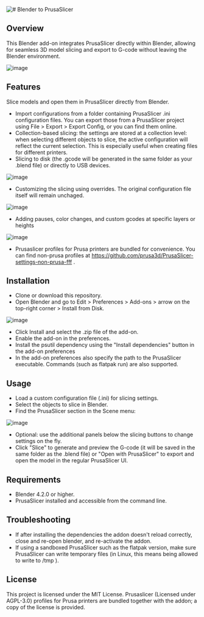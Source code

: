 ![# Blender to PrusaSlicer](https://github.com/user-attachments/assets/59c3e7e9-7e8f-43e1-bb5f-c6b15e35df5e)

## Overview
This Blender add-on integrates PrusaSlicer directly within Blender, allowing for seamless 3D model slicing and export to G-code without leaving the Blender environment.

![image](https://github.com/user-attachments/assets/8269545b-3449-4700-8057-9de52e4281b0)

## Features
Slice models and open them in PrusaSlicer directly from Blender.

- Import configurations from a folder containing PrusaSlicer .ini configuration files. You can export those from a PrusaSlicer project using File > Export > Export Config, or you can find them online.
- Collection-based slicing: the settings are stored at a collection level: when selecting different objects to slice, the active configuration will reflect the current selection. This is especially useful when creating files for different printers.
- Slicing to disk (the .gcode will be generated in the same folder as your .blend file) or directly to USB devices.

![image](https://github.com/user-attachments/assets/a70932a4-0df0-46ef-81aa-1e9a0b64b0ee)

- Customizing the slicing using overrides. The original configuration file itself will remain unchaged.

![image](https://github.com/user-attachments/assets/64d968d1-f4fa-4932-9027-eb2fb872ccac)

- Adding pauses, color changes, and custom gcodes at specific layers or heights

![image](https://github.com/user-attachments/assets/e5cbe15f-3257-46dc-b57b-3b269e8c08a4)

- Prusaslicer profiles for Prusa printers are bundled for convenience. You can find non-prusa profiles at https://github.com/prusa3d/PrusaSlicer-settings-non-prusa-fff .

## Installation
- Clone or download this repository.
- Open Blender and go to Edit > Preferences > Add-ons > arrow on the top-right corner > Install from Disk.

![image](https://github.com/user-attachments/assets/cc34cb88-59cb-40fb-91ea-fb14242db1f2)

- Click Install and select the .zip file of the add-on.
- Enable the add-on in the preferences.
- Install the psutil dependency using the "Install dependencies" button in the add-on preferences
- In the add-on preferences also specify the path to the PrusaSlicer executable. Commands (such as flatpak run) are also supported.

## Usage
- Load a custom configuration file (.ini) for slicing settings. 
- Select the objects to slice in Blender.
- Find the PrusaSlicer section in the Scene menu:

![image](https://github.com/user-attachments/assets/9b2c9180-a9db-4675-b65f-aed40a3c1958)
- Optional: use the additional panels below the slicing buttons to change settings on the fly.
- Click "Slice" to generate and preview the G-code (it will be saved in the same folder as the .blend file) or "Open with PrusaSlicer" to export and open the model in the regular PrusaSlicer UI.

## Requirements
- Blender 4.2.0 or higher.
- PrusaSlicer installed and accessible from the command line.

## Troubleshooting
- If after installing the dependencies the addon doesn't reload correctly, close and re-open blender, and re-activate the addon.
- If using a sandboxed PrusaSlicer such as the flatpak version, make sure PrusaSlicer can write temporary files (in Linux, this means being allowed to write to /tmp ).

## License
This project is licensed under the MIT License.
Prusaslicer (Licensed under AGPL-3.0) profiles for Prusa printers are bundled together with the addon; a copy of the license is provided.
